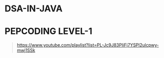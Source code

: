 # DSA-IN-JAVA

# PEPCODING LEVEL-1 
>  https://www.youtube.com/playlist?list=PL-Jc9J83PIiFj7YSPl2ulcpwy-mwj1SSk
